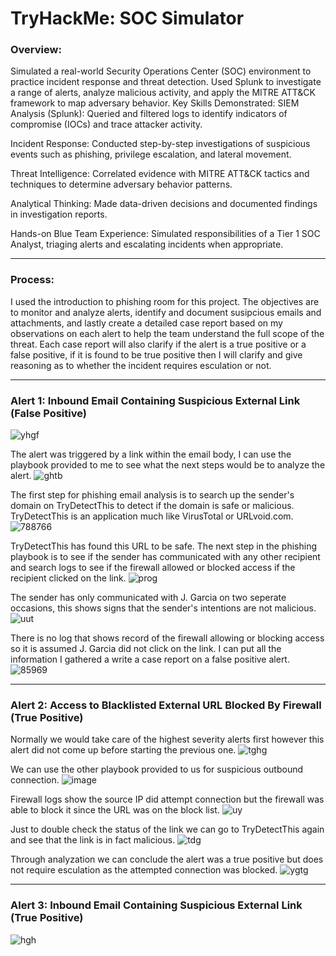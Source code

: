 # TryHackMe: SOC Simulator

### Overview:
Simulated a real-world Security Operations Center (SOC) environment to practice incident response and threat detection. Used Splunk to investigate a range of alerts, analyze malicious activity, and apply the MITRE ATT&CK framework to map adversary behavior.
Key Skills Demonstrated: 
SIEM Analysis (Splunk): Queried and filtered logs to identify indicators of compromise (IOCs) and trace attacker activity.

Incident Response: Conducted step-by-step investigations of suspicious events such as phishing, privilege escalation, and lateral movement.

Threat Intelligence: Correlated evidence with MITRE ATT&CK tactics and techniques to determine adversary behavior patterns.

Analytical Thinking: Made data-driven decisions and documented findings in investigation reports.

Hands-on Blue Team Experience: Simulated responsibilities of a Tier 1 SOC Analyst, triaging alerts and escalating incidents when appropriate.

---
### Process:

I used the introduction to phishing room for this project. The objectives are to monitor and analyze alerts, identify and document susipcious emails and attachments, and lastly create a detailed case report based on my observations on each alert to help the team understand the full scope of the threat. 
Each case report will also clarify if the alert is a true positive or a false positive, if it is found to be true positive then I will clarify and give reasoning as to whether the incident requires esculation or not.

---
### Alert 1: Inbound Email Containing Suspicious External Link (False Positive)
![yhgf](https://github.com/user-attachments/assets/d4747d08-9601-49d3-8c99-44eb5a462569)

The alert was triggered by a link within the email body, I can use the playbook provided to me to see what the next steps would be to analyze the alert.
![ghtb](https://github.com/user-attachments/assets/0fadcd24-bf62-477c-bb30-1dc160156b87)

The first step for phishing email analysis is to search up the sender's domain on TryDetectThis to detect if the domain is safe or malicious. TryDetectThis is an application much like VirusTotal or URLvoid.com.
![788766](https://github.com/user-attachments/assets/a5c405ff-77df-4f78-89f5-3f755b3b5cb1)

TryDetectThis has found this URL to be safe. The next step in the phishing playbook is to see if the sender has communicated with any other recipient and search logs to see if the firewall allowed or blocked access if the recipient clicked on the link.
![prog](https://github.com/user-attachments/assets/20b85835-9cd7-4b31-bf3f-95fc3680103f)

The sender has only communicated with J. Garcia on two seperate occasions, this shows signs that the sender's intentions are not malicious.
![uut](https://github.com/user-attachments/assets/50268f75-1ad8-4bab-a167-111b4da91b91)

There is no log that shows record of the firewall allowing or blocking access so it is assumed J. Garcia did not click on the link. I can put all the information I gathered a write a case report on a false positive alert.
![85969](https://github.com/user-attachments/assets/a521a433-f683-4c9d-b325-3a5b658057b2)

---
### Alert 2: Access to Blacklisted External URL Blocked By Firewall (True Positive)
Normally we would take care of the highest severity alerts first however this alert did not come up before starting the previous one.
![tghg](https://github.com/user-attachments/assets/35fde93f-13e1-4900-ae4c-9dbc6bacf352)

We can use the other playbook provided to us for suspicious outbound connection.
![image](https://github.com/user-attachments/assets/999dd43a-0391-4074-8052-6244e07ebc01)

Firewall logs show the source IP did attempt connection but the firewall was able to block it since the URL was on the block list.
![uy](https://github.com/user-attachments/assets/4bb6264b-e6cc-475e-ace4-3738452d4881)

Just to double check the status of the link we can go to TryDetectThis again and see that the link is in fact malicious.
![tdg](https://github.com/user-attachments/assets/77c154c8-aecf-4066-a804-6bb9cb8f93eb)

Through analyzation we can conclude the alert was a true positive but does not require esculation as the attempted connection was blocked.
![ygtg](https://github.com/user-attachments/assets/f38c0016-e38b-4d35-8c18-930ce2b33128)

---
### Alert 3: Inbound Email Containing Suspicious External Link (True Positive)
![hgh](https://github.com/user-attachments/assets/8d279f65-c178-4df9-9a06-b6b51a7967a9)

